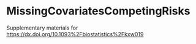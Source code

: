 # MissingCovariatesCompetingRisks
Supplementary materials for https://dx.doi.org/10.1093%2Fbiostatistics%2Fkxw019
